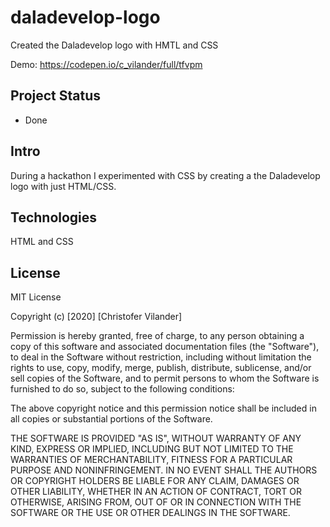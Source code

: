 # daladevelop-logo
Created the Daladevelop logo with HMTL and CSS

Demo: https://codepen.io/c_vilander/full/tfvpm

## Project Status
 - Done 
 
## Intro
During a hackathon I experimented with CSS by creating a the Daladevelop logo with just HTML/CSS. 

## Technologies
HTML and CSS

## License

MIT License

Copyright (c) [2020] [Christofer Vilander]

Permission is hereby granted, free of charge, to any person obtaining a copy
of this software and associated documentation files (the "Software"), to deal
in the Software without restriction, including without limitation the rights
to use, copy, modify, merge, publish, distribute, sublicense, and/or sell
copies of the Software, and to permit persons to whom the Software is
furnished to do so, subject to the following conditions:

The above copyright notice and this permission notice shall be included in all
copies or substantial portions of the Software.

THE SOFTWARE IS PROVIDED "AS IS", WITHOUT WARRANTY OF ANY KIND, EXPRESS OR
IMPLIED, INCLUDING BUT NOT LIMITED TO THE WARRANTIES OF MERCHANTABILITY,
FITNESS FOR A PARTICULAR PURPOSE AND NONINFRINGEMENT. IN NO EVENT SHALL THE
AUTHORS OR COPYRIGHT HOLDERS BE LIABLE FOR ANY CLAIM, DAMAGES OR OTHER
LIABILITY, WHETHER IN AN ACTION OF CONTRACT, TORT OR OTHERWISE, ARISING FROM,
OUT OF OR IN CONNECTION WITH THE SOFTWARE OR THE USE OR OTHER DEALINGS IN THE
SOFTWARE.
